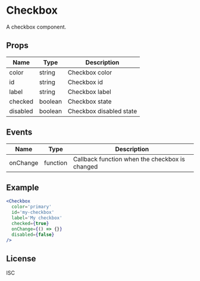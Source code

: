 # Checkbox

A checkbox component.

## Props

| Name     | Type    | Description             |
| -------- | ------- | ----------------------- |
| color    | string  | Checkbox color          |
| id       | string  | Checkbox id             |
| label    | string  | Checkbox label          |
| checked  | boolean | Checkbox state          |
| disabled | boolean | Checkbox disabled state |

## Events

| Name     | Type     | Description                                    |
| -------- | -------- | ---------------------------------------------- |
| onChange | function | Callback function when the checkbox is changed |

## Example

```jsx
<Checkbox
  color='primary'
  id='my-checkbox'
  label='My checkbox'
  checked={true}
  onChange={() => {}}
  disabled={false}
/>
```

## License

ISC
